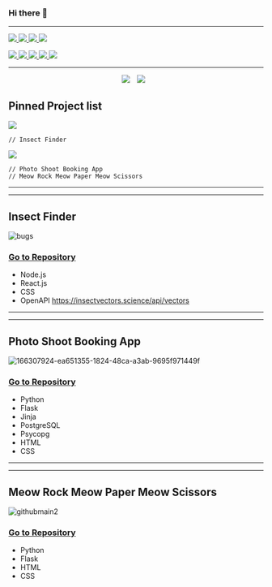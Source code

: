 ### Hi there 👋

-------

<p align = "left"><a href="https://github.com/hanselkang?tab=repositories&q=&type=&language=javascript&sort="> <img src="https://img.shields.io/badge/JavaScript-yellow?style=flat&logo=javascript&logoColor=black"/> <img src="https://img.shields.io/badge/React-lightgrey?style=flat&logo=react&logoColor=grey"/> <img src="https://img.shields.io/badge/Cypress-lightgrey?style=flat&logo=cypress&logoColor=grey"/> <img src="https://img.shields.io/badge/mongoDB-lightgrey?style=flat&logo=mongodb&logoColor=grey"/></a> </p>  

<p align = "left"> <a href="https://github.com/hanselkang?tab=repositories&q=&type=&language=python&sort=">
    <img src="https://img.shields.io/badge/Python-3776AB?style=flat&logo=python&logoColor=white"/>  <img src="https://img.shields.io/badge/Flask-lightgrey?style=flat&logo=flask&logoColor=grey"/> <img src="https://img.shields.io/badge/Jinja-lightgrey?style=flat&logo=jinja&logoColor=grey"/> <img src="https://img.shields.io/badge/PostgresSQL-lightgrey?style=flat&logo=postgresql&logoColor=grey"/> <img src="https://img.shields.io/badge/Psycopg-lightgrey?style=flat&logo=psycopg&logoColor=grey"/></a></p>


-------
<p align = "center">        
<a href="https://hits.seeyoufarm.com"><img src="https://hits.seeyoufarm.com/api/count/incr/badge.svg?url=https%3A%2F%2Fgithub.com%2Fhanselkang%2F&count_bg=%23ACACAC&title_bg=%23555555&icon=&icon_color=%23E7E7E7&title=hits&edge_flat=false"/></a>
<a href="http://instagrma.com/hansel_in_scotland">
    <img 
        src="http://img.shields.io/badge/-instagram-lightgrey?style=social&logo=instagram&link=http://instagrma.com/hansel_in_scotland/"
        style="height : auto; margin-left : 10px; margin-right : 10px;"/>
</a>

    
## Pinned Project list
    
<a href="https://github.com/hanselkang?tab=repositories&q=&type=&language=javascript&sort=">
<img src="https://img.shields.io/badge/JavaScript-lightgrey?style=flat&logo=javascript&logoColor=grey"/> </a>
    
    // Insect Finder
    
<a href="https://github.com/hanselkang?tab=repositories&q=&type=&language=python&sort=">
<img src="https://img.shields.io/badge/Python-lightgrey?style=flat&logo=python&logoColor=grey"/> </a>
    
    // Photo Shoot Booking App
    // Meow Rock Meow Paper Meow Scissors
----------------
----------------

## Insect Finder

![bugs](https://user-images.githubusercontent.com/43307207/170223129-dd5c0ca7-517e-4075-b85c-67ab772eb953.png)


### [Go to Repository](https://github.com/hanselkang/find_insect)
* Node.js
* React.js
* CSS
* OpenAPI https://insectvectors.science/api/vectors
    
----------------
----------------

## Photo Shoot Booking App

![166307924-ea651355-1824-48ca-a3ab-9695f971449f](https://user-images.githubusercontent.com/43307207/168770093-1e82c6f6-3026-44a8-a6f6-5b9291716065.jpg)


### [Go to Repository](https://github.com/hanselkang/photo_shoot_booking_project)
* Python
* Flask
* Jinja 
* PostgreSQL
* Psycopg
* HTML
* CSS

------------
------------

## Meow Rock Meow Paper Meow Scissors

![githubmain2](https://user-images.githubusercontent.com/43307207/166304009-48fd1b21-bf44-466a-8897-981ff3fdb0e2.jpg)

### [Go to Repository](https://github.com/hanselkang/rock_paper_scissors)
* Python
* Flask
* HTML
* CSS



